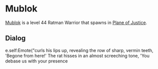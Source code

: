 # Mublok



[Mublok](/npc/201290) is a level 44 Ratman Warrior that spawns in [Plane of Justice](/zone/201).








## Dialog

e.self:Emote("curls his lips up, revealing the row of sharp, vermin teeth, 'Begone from here!' The rat hisses in an almost screeching tone, 'You debase us with your presence 